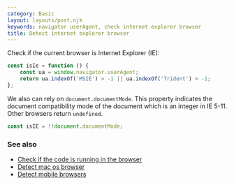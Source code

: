 ```yaml
---
category: Basic
layout: layouts/post.njk
keywords: navigator userAgent, check internet explorer browser
title: Detect internet explorer browser
---
```


Check if the current browser is Internet Explorer (IE):

```js
const isIe = function () {
    const ua = window.navigator.userAgent;
    return ua.indexOf('MSIE') > -1 || ua.indexOf('Trident') > -1;
};
```

We also can rely on `document.documentMode`. This property indicates the document compatibility mode of the document which is an integer in IE 5-11. Other browsers return `undefined`.

```js
const isIE = !!document.documentMode;
```

### See also

-   [Check if the code is running in the browser](/check-if-the-code-is-running-in-the-browser)
-   [Detect mac os browser](/detect-mac-os-browser)
-   [Detect mobile browsers](/detect-mobile-browsers)
